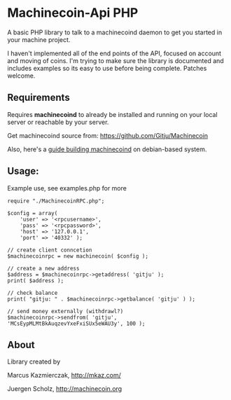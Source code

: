 # Machinecoin-Api PHP

A basic PHP library to talk to a machinecoind daemon to get you started in your machine project.

I haven't implemented all of the end points of the API, focused on account and moving of coins. I'm trying to make sure the library is documented and includes examples so its easy to use before being complete.  Patches welcome.


## Requirements

Requires **machinecoind** to already be installed and running on your local server or reachable by your server.  

Get machinecoind source from: https://github.com/Gitju/Machinecoin

Also, here's a [guide building machinecoind](https://github.com/Gitju/Machinecoin-Docs/tree/master/guides/build) on debian-based system.  


## Usage:

Example use, see examples.php for more

```
require "./MachinecoinRPC.php";

$config = array(
    'user' => '<rpcusername>',
    'pass' => '<rpcpassword>',
    'host' => '127.0.0.1',
    'port' => '40332' );

// create client conncetion
$machinecoinrpc = new machinecoin( $config );

// create a new address
$address = $machinecoinrpc->getaddress( 'gitju' );
print( $address );

// check balance 
print( "gitju: " . $machinecoinrpc->getbalance( 'gitju' ) );

// send money externally (withdrawl?)
$machinecoinrpc->sendfrom( 'gitju', 'MCsEypMLMtBkAuqzevYxeFxiSUx5eWAU3y', 100 );

```


## About

Library created by

  Marcus Kazmierczak, http://mkaz.com/
  
  Juergen Scholz, http://machinecoin.org


